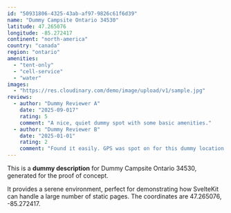 ```yaml
---
id: "50931806-4325-43ab-af97-9826c61f6d39"
name: "Dummy Campsite Ontario 34530"
latitude: 47.265076
longitude: -85.272417
continent: "north-america"
country: "canada"
region: "ontario"
amenities:
  - "tent-only"
  - "cell-service"
  - "water"
images:
  - "https://res.cloudinary.com/demo/image/upload/v1/sample.jpg"
reviews:
  - author: "Dummy Reviewer A"
    date: "2025-09-017"
    rating: 5
    comment: "A nice, quiet dummy spot with some basic amenities."
  - author: "Dummy Reviewer B"
    date: "2025-01-01"
    rating: 2
    comment: "Found it easily. GPS was spot on for this dummy location."
---
```


This is a **dummy description** for Dummy Campsite Ontario 34530, generated for the proof of concept.

It provides a serene environment, perfect for demonstrating how SvelteKit can handle a large number of static pages. The coordinates are 47.265076, -85.272417.
